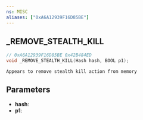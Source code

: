 ```yaml
---
ns: MISC
aliases: ["0xA6A12939F16D85BE"]
---
```

## _REMOVE_STEALTH_KILL

```c
// 0xA6A12939F16D85BE 0x42B484ED
void _REMOVE_STEALTH_KILL(Hash hash, BOOL p1);
```

```
Appears to remove stealth kill action from memory
```

## Parameters
* **hash**: 
* **p1**: 

